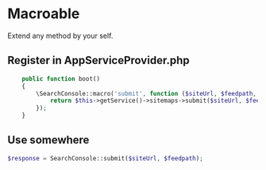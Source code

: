 # Macroable

Extend any method by your self.

## Register in AppServiceProvider.php

```php
    public function boot()
    {
        \SearchConsole::macro('submit', function ($siteUrl, $feedpath, $optParams = []) {
            return $this->getService()->sitemaps->submit($siteUrl, $feedpath, $optParams)->toSimpleObject();
        });
    }
```

## Use somewhere
```php
$response = SearchConsole::submit($siteUrl, $feedpath);
```
